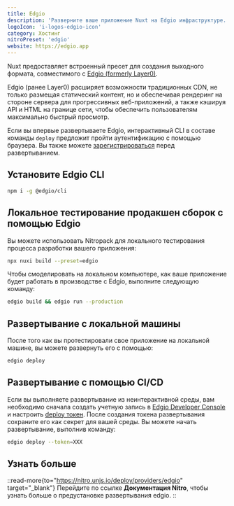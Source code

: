 ```yaml
---
title: Edgio
description: 'Разверните ваше приложение Nuxt на Edgio инфраструктуре.'
logoIcon: 'i-logos-edgio-icon'
category: Хостинг
nitroPreset: 'edgio'
website: https://edgio.app
---
```


Nuxt предоставляет встроенный пресет для создания выходного формата, совместимого с [Edgio (formerly Layer0)](https://edg.io/).

Edgio (ранее Layer0) расширяет возможности традиционных CDN, не только размещая статический контент, но и обеспечивая рендеринг на стороне сервера для прогрессивных веб-приложений, а также кэшируя API и HTML на границе сети, чтобы обеспечить пользователям максимально быстрый просмотр.

Если вы впервые развертываете Edgio, интерактивный CLI в составе команды `deploy` предложит пройти аутентификацию с помощью браузера. Вы также можете [зарегистрироваться](https://edgio.app/signup) перед развертыванием.

## Установите Edgio CLI

```bash
npm i -g @edgio/cli
```

## Локальное тестирование продакшен сборок с помощью Edgio

Вы можете использовать Nitropack для локального тестирования процесса разработки вашего приложения:

```bash
npx nuxi build --preset=edgio
```

Чтобы смоделировать на локальном компьютере, как ваше приложение будет работать в производстве с Edgio, выполните следующую команду:

```bash
edgio build && edgio run --production
```

## Развертывание с локальной машины

После того как вы протестировали свое приложение на локальной машине, вы можете развернуть его с помощью:

```bash
edgio deploy
```

## Развертывание с помощью CI/CD

Если вы выполняете развертывание из неинтерактивной среды, вам необходимо сначала создать учетную запись в [Edgio Developer Console](https://app.layer0.co) и настроить [deploy токен](https://docs.edg.io/guides/basics/deploy#deploy-from-ci). После создания токена развертывания сохраните его как секрет для вашей среды. Вы можете начать развертывание, выполнив команду:

```bash
edgio deploy --token=XXX
```

## Узнать больше

::read-more{to="https://nitro.unjs.io/deploy/providers/edgio" target="_blank"}
Перейдите по ссылке **Документация Nitro**, чтобы узнать больше о предустановке развертывания edgio.
::
